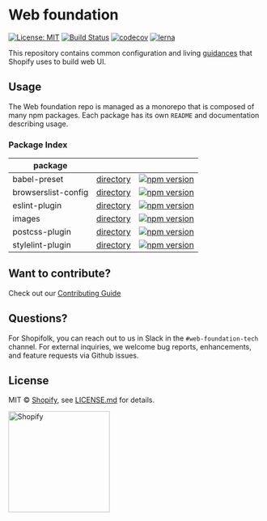 [comment]: # (NOTE: This file is generated and should not be modify directly. Update `templates/ROOT_README.hbs.md` instead)
# Web foundation

[![License: MIT](https://img.shields.io/badge/License-MIT-green.svg)](LICENSE.md)
[![Build Status](https://travis-ci.com/Shopify/web-foundation.svg?branch=master)](https://travis-ci.com/Shopify/web-foundation)
[![codecov](https://codecov.io/gh/Shopify/web-foundation/branch/master/graph/badge.svg)](https://codecov.io/gh/Shopify/web-foundation)
[![lerna](https://img.shields.io/badge/maintained%20with-lerna-cc00ff.svg)](https://lernajs.io/)

This repository contains common configuration and living [guidances](handbook) that Shopify uses to build web UI.

## Usage

The Web foundation repo is managed as a monorepo that is composed of many npm packages.
Each package has its own `README` and documentation describing usage.

### Package Index

| package |     |     |
| ------- | --- | --- |
| babel-preset | [directory](packages/babel-preset) | [![npm version](https://badge.fury.io/js/%40shopify%2Fbabel-preset.svg)](https://badge.fury.io/js/%40shopify%2Fbabel-preset) |
| browserslist-config | [directory](packages/browserslist-config) | [![npm version](https://badge.fury.io/js/%40shopify%2Fbrowserslist-config.svg)](https://badge.fury.io/js/%40shopify%2Fbrowserslist-config) |
| eslint-plugin | [directory](packages/eslint-plugin) | [![npm version](https://badge.fury.io/js/%40shopify%2Feslint-plugin.svg)](https://badge.fury.io/js/%40shopify%2Feslint-plugin) |
| images | [directory](packages/images) | [![npm version](https://badge.fury.io/js/%40shopify%2Fimages.svg)](https://badge.fury.io/js/%40shopify%2Fimages) |
| postcss-plugin | [directory](packages/postcss-plugin) | [![npm version](https://badge.fury.io/js/%40shopify%2Fpostcss-plugin.svg)](https://badge.fury.io/js/%40shopify%2Fpostcss-plugin) |
| stylelint-plugin | [directory](packages/stylelint-plugin) | [![npm version](https://badge.fury.io/js/%40shopify%2Fstylelint-plugin.svg)](https://badge.fury.io/js/%40shopify%2Fstylelint-plugin) |

## Want to contribute?

Check out our [Contributing Guide](./.github/CONTRIBUTING.md)

## Questions?

For Shopifolk, you can reach out to us in Slack in the `#web-foundation-tech` channel. For external inquiries, we welcome bug reports, enhancements, and feature requests via Github issues.

## License

MIT &copy; [Shopify](https://shopify.com/), see [LICENSE.md](LICENSE.md) for details.

<a href="http://www.shopify.com/"><img src="https://cdn.shopify.com/assets2/brand-assets/shopify-logo-main-8ee1e0052baf87fd9698ceff7cbc01cc36a89170212ad227db3ff2706e89fd04.svg" alt="Shopify" width="200" /></a>
